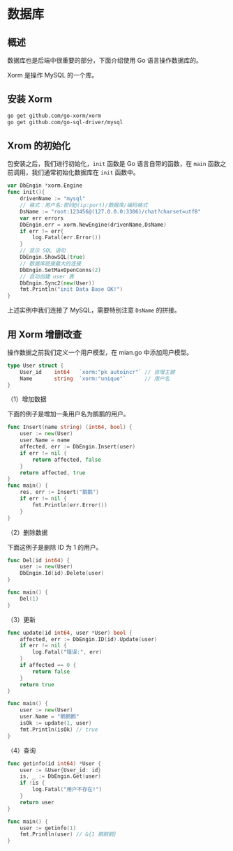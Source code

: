 # 数据库

## 概述

数据库也是后端中很重要的部分，下面介绍使用 Go 语言操作数据库的。

Xorm 是操作 MySQL 的一个库。

## 安装 Xorm

```bash
go get github.com/go-xorm/xorm
go get github.com/go-sql-driver/mysql
```

## Xrom 的初始化

包安装之后，我们进行初始化，`init` 函数是 Go 语言自带的函数，在 `main` 函数之前调用，我们通常初始化数据库在 `init` 函数中。

```go
var DbEngin *xorm.Engine
func init(){
    drivenName := "mysql"
    // 格式：用户名:密码@(ip:port)/数据库/编码格式
    DsName := "root:123456@(127.0.0.0:3306)/chat?charset=utf8"
    var err errors
    DbEngin,err = xorm.NewEngine(drivenName,DsName)
    if err != err{
        log.Fatal(err.Error())
    }
    // 显示 SQL 语句
    DbEngin.ShowSQL(true)
    // 数据库链接最大的连接
    DbEngin.SetMaxOpenConns(2)
    // 自动创建 user 表
    DbEngin.Sync2(new(User))
    fmt.Println("init Data Base OK!")
}
```

上述实例中我们连接了 MySQL，需要特别注意 `DsName` 的拼接。  

## 用 Xorm 增删改查

操作数据之前我们定义一个用户模型，在 mian.go 中添加用户模型。

```go
type User struct {
    User_id    int64   `xorm:"pk autoincr"` // 自增主键
    Name       string  `xorm:"unique"`      // 用户名
}
```

（1）增加数据

下面的例子是增加一条用户名为鹅鹅的用户。

```go
func Insert(name string) (int64, bool) {
    user := new(User)
    user.Name = name
    affected, err := DbEngin.Insert(user)
    if err != nil {
        return affected, false
    }
    return affected, true
}
func main() {
    res, err := Insert("鹅鹅")
    if err != nil {
        fmt.Println(err.Error())
    }
}
```

（2）删除数据

下面这例子是删除 ID 为 1 的用户。

```go
func Del(id int64) {
    user := new(User)
    DbEngin.Id(id).Delete(user)
}

func main() {
    Del(1)
}
```

（3）更新

```go
func update(id int64, user *User) bool {
    affected, err := DbEngin.ID(id).Update(user)
    if err != nil {
        log.Fatal("错误:", err)
    }
    if affected == 0 {
        return false
    }
    return true
}

func main() {
    user := new(User)
    user.Name = "鹅鹅鹅"
    isOk := update(1, user)
    fmt.Println(isOk) // true
}
```

（4）查询

```go
func getinfo(id int64) *User {
    user := &User{User_id: id}
    is, _ := DbEngin.Get(user)
    if !is {
        log.Fatal("用户不存在!")
    }
    return user
}

func main() {
    user := getinfo(1)
    fmt.Println(user) // &{1 鹅鹅鹅}
}
```

<comment-comment/> 
